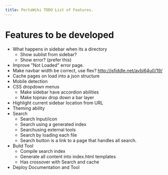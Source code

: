 ```yaml
---
title: PortaWiki TODO List of Features.
---
```


Features to be developed
========================

* What happens in sidebar when its a directory
    * Show sublist from sidebar?
    * Show error? (prefer this)
* Improve "Not Loaded" error page.
* Make navbar width be correct, use flex? http://jsfiddle.net/avbj64u0/19/
* Cache pages on load into a json structure
* Mobile detection
* CSS dropdown menus
    * Make sidebar have accordion abilities
    * Make topnav drop down a bar layer
* Highlight current sidebar location from URL
* Theming ability
* Search 
    * Search Input/icon
    * Search using a generated index
    * Searchusing external tools
    * Search by loading each file
    * Search button is a link to a page that handles all search.
* Build Tool
    * Compile search index
    * Generate all content into index.html templates
    * Has crossover with Search and cache
* Deploy Documentation and Tool
